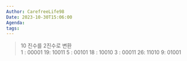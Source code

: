```yaml
---
Author: CarefreeLife98
Date: 2023-10-30T15:06:00
Agenda: 
tags:
---
```

> 10 진수를 2진수로 변환
> <br>
> 1 : 00001
> 19: 10011
> 5 : 00101
> 18 : 10010
> 3 : 00011
> 26: 11010
> 9: 01001